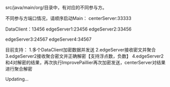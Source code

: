 src/java/main/org/目录中，有对应的不同参与方。

不同参与方端口情况，请顺序启动Main：
centerServer:33333

DataClient：13456
edgeServer1:23456
edgeServer2:33456

edgeServer3:24567
edgeServer4:34567

目前支持：
1.多个DataClient加密数据并发送
2.edgeServer接收密文并聚合
3.edgeServer2接收聚合密文并正确解密【支持浮点数，负数】
4.edgeServer2和4对解密的结果，再次执行ImprovePaillier再次加密发送，centerServer对结果进行聚合解密


Updating...
